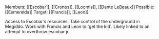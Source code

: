 Members: [[Escobar]], [[Cronos]], [[Loomis]], [[Dante LeBeaux]]
Possible: [[Esmerelda]]
Target: [[Francis]], [[Leon]]

Access to Escobar's resources. Take control of the underground in Megiddo. Work with Francis and Leon to 'get the kid'. Likely linked to an attempt to overthrow escobar jr. 